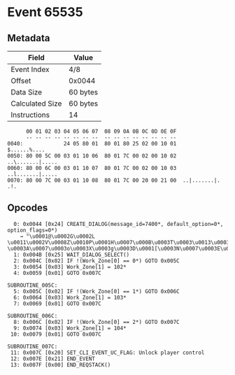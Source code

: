 # Event 65535

## Metadata

| Field           | Value    |
|-----------------|----------|
| Event Index     | 4/8      |
| Offset          | 0x0044   |
| Data Size       | 60 bytes |
| Calculated Size | 60 bytes |
| Instructions    | 14       |

```
      00 01 02 03 04 05 06 07  08 09 0A 0B 0C 0D 0E 0F
      -- -- -- -- -- -- -- --  -- -- -- -- -- -- -- --
0040:             24 05 80 01  80 01 80 25 02 00 10 01      $......%....
0050: 80 00 5C 00 03 01 10 06  80 01 7C 00 02 00 10 02  ..\.......|.....
0060: 80 00 6C 00 03 01 10 07  80 01 7C 00 02 00 10 03  ..l.......|.....
0070: 80 00 7C 00 03 01 10 08  80 01 7C 00 20 00 21 00  ..|.......|. .!.
```

## Opcodes

```
  0: 0x0044 [0x24] CREATE_DIALOG(message_id=7400*, default_option=0*, option_flags=0*)
    → "\u0001@\u0002G\u0002L\u0011\u0002V\u0008Z\u0010P\u0001H\u0007\u000B\u0003T\u0003\u0013\u0003h\u0003
\u0003A\u0007\u0003o\u0003X\u0003g\u0003D\u0001[\u0003N\u0007\u0003E\u0003B\u0003\u0013\u0003_\u0003X\u007F1\u0000\u0007"
  1: 0x004B [0x25] WAIT_DIALOG_SELECT()
  2: 0x004C [0x02] IF !(Work_Zone[0] == 0*) GOTO 0x005C
  3: 0x0054 [0x03] Work_Zone[1] = 102*
  4: 0x0059 [0x01] GOTO 0x007C

SUBROUTINE_005C:
  5: 0x005C [0x02] IF !(Work_Zone[0] == 1*) GOTO 0x006C
  6: 0x0064 [0x03] Work_Zone[1] = 103*
  7: 0x0069 [0x01] GOTO 0x007C

SUBROUTINE_006C:
  8: 0x006C [0x02] IF !(Work_Zone[0] == 2*) GOTO 0x007C
  9: 0x0074 [0x03] Work_Zone[1] = 104*
 10: 0x0079 [0x01] GOTO 0x007C

SUBROUTINE_007C:
 11: 0x007C [0x20] SET_CLI_EVENT_UC_FLAG: Unlock player control
 12: 0x007E [0x21] END_EVENT
 13: 0x007F [0x00] END_REQSTACK()
```

